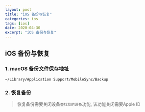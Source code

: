 ```yaml
---
layout: post
title: "iOS 备份与恢复"
categories: ios
tags: [ios]
date: 2020-04-30
excerpt: "iOS 备份与恢复"
---
```


## iOS 备份与恢复

### 1. macOS 备份文件保存地址

    ~/Library/Application Support/MobileSync/Backup

### 2. 恢复备份

> 恢复备份需要关闭设备`查找我的设备`功能, 该功能关闭需要Apple ID

